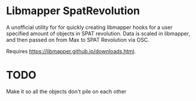 # Libmapper SpatRevolution
A unofficial utility for for quickly creating libmapper hooks for a user specified amount of objects in SPAT revolution. Data is scaled in libmapper, and then passed on from Max to SPAT Revolution via OSC.

Requires https://libmapper.github.io/downloads.html.

# TODO
Make it so all the objects don't pile on each other
